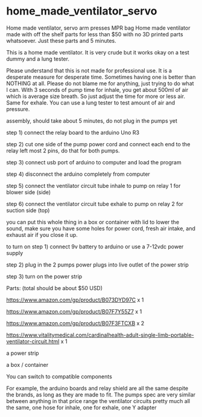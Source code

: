 # home_made_ventilator_servo
Home made ventilator, servo arm presses MPR bag
Home made ventilator made with off the shelf parts for less than $50 with no 3D printed parts whatsoever. Just these parts and 5 minutes.


This is a home made ventilator. It is very crude but it works okay on a test dummy and a lung tester.


Please understand that this is not made for professional use. It is a desperate measure for desperate time. Sometimes having one is better than NOTHING at all. Please do not blame me for anything, just trying to do what I can. With 3 seconds of pump time for inhale, you get about 500ml of air which is average size breath. So just adjust the time for more or less air. Same for exhale. You can use a lung tester to test amount of air and pressure.

assembly, should take about 5 minutes, do not plug in the pumps yet

step 1) connect the relay board to the arduino Uno R3

step 2) cut one side of the pump power cord and connect each end to the relay left most 2 pins, do that for both pumps.

step 3) connect usb port of arduino to computer and load the program

step 4) disconnect the arduino completely from computer

step 5) connect the ventilator circuit tube inhale to pump on relay 1 for blower side (side)

step 6) connect the ventilator circuit tube exhale to pump on relay 2 for suction side (top)

you can put this whole thing in a box or container with lid to lower the sound, make sure you have some holes for power cord, fresh air intake, and exhaust air if you close it up.

to turn on step 1) connect 9v battery to arduino or use a 7-12vdc power supply

step 2) plug in the 2 pumps power plugs into live outlet of the power strip

step 3) turn on the power strip

Parts: (total should be about $50 USD)

https://www.amazon.com/gp/product/B073DYD97C x 1

https://www.amazon.com/gp/product/B07F7Y55Z7 x 1

https://www.amazon.com/gp/product/B07F3FTCXB x 2

https://www.vitalitymedical.com/cardinalhealth-adult-single-limb-portable-ventilator-circuit.html x 1

a power strip

a box / container

You can switch to compatible components

For example, the arduino boards and relay shield are all the same despite the brands, as long as they are made to fit. The pumps spec are very similar between anything in that price range the ventilator circuits pretty much all the same, one hose for inhale, one for exhale, one Y adapter
